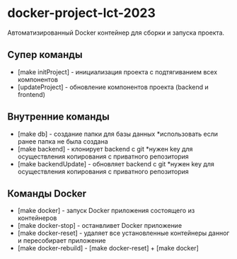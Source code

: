 # docker-project-lct-2023
 Автоматизированный Docker контейнер для сборки и запуска проекта.

<h2>Супер команды</h2>

<ul>
 <li>[make initProject] - инициализация проекта с подтягиванием всех компонентов </li>
 <li>[updateProject] - обновление компонентов проекта (backend и frontend)  </li>
</ul>
 <h2>Внутренние команды </h2>
 
<ul>
 <li>[make db] - создание папки для базы данных                    *использовать если ранее папка не была создана</li>
 <li>[make backend] - клонирует backend с git                      *нужен key для осуществления копирования с приватного репозитория  </li>
 <li>[make backendUpdate] - обновляет backend с git                *нужен key для осуществления копирования с приватного репозитория  </li>
</ul>

  <h2>Команды Docker</h2>

<ul>
 <li>[make docker] - запуск Docker приложения состоящего из контейнеров</li>
 <li>[make docker-stop] - останвливет Docker приложение</li>
 <li>[make docker-reset] - удаляет все установленные контейнеры данног и пересобирает приложение  </li>
 <li>[make docker-rebuild] - [make docker-reset] + [make docker]  </li>
</ul>
